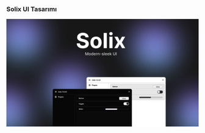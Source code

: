 ### Solix UI Tasarımı

![Solix UI](https://raw.githubusercontent.com/0bl1v/Solix/refs/heads/main/images/thumbnail.png)
